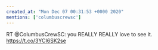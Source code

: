 ```yaml
---
created_at: "Mon Dec 07 00:31:53 +0000 2020"
mentions: ['columbuscrewsc']
---
```


RT @ColumbusCrewSC: you REALLY REALLY love to see it. https://t.co/3YCI6SK2se
